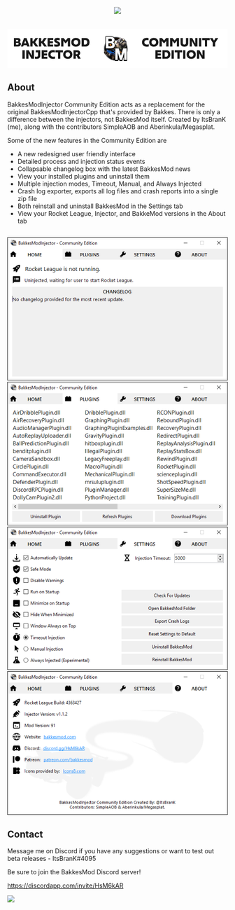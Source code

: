<p align="center">
  <img src="https://i.imgur.com/m5CjODH.png"><br></br>
</p>

![](/Previews/Banner.png)

## About

BakkesModInjector Community Edition acts as a replacement for the original BakkesModInjectorCpp that's provided by Bakkes.
There is only a difference between the injectors, not BakkesMod itself.
Created by ItsBranK (me), along with the contributors SimpleAOB and Aberinkula/Megasplat.


Some of the new features in the Community Edition are

- A new redesigned user friendly interface
- Detailed process and injection status events
- Collapsable changelog box with the latest BakkesMod news
- View your installed plugins and uninstall them
- Multiple injection modes, Timeout, Manual, and Always Injected
- Crash log exporter, exports all log files and crash reports into a single zip file
- Both reinstall and uninstall BakkesMod in the Settings tab
- View your Rocket League, Injector, and BakkeMod versions in the About tab

##

![](/Previews/Home.png)
![](/Previews/Plugins.png)
![](/Previews/Settings.png)
![](/Previews/About.png)

## Contact

Message me on Discord if you have any suggestions or want to test out beta releases - ItsBranK#4095

Be sure to join the BakkesMod Discord server!

https://discordapp.com/invite/HsM6kAR

![](/Previews/Invite.png)